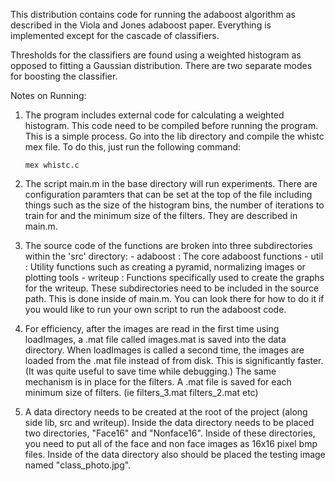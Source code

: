 This distribution contains code for running the adaboost algorithm as 
described in the Viola and Jones adaboost paper.  Everything is implemented
except for the cascade of classifiers.  

Thresholds for the classifiers are found using a weighted histogram
as opposed to fitting a Gaussian distribution.  There are two separate modes
for boosting the classifier.  



Notes on Running:

1)  The program includes external code for calculating a weighted histogram.
    This code need to be compiled before running the program.  This is a 
    simple process.  Go into the lib directory and compile the whistc mex 
    file.  To do this, just run the following command:

        mex whistc.c

2)  The script main.m in the base directory will run experiments.
    There are configuration paramters that
    can be set at the top of the file including things such as the size of
    the histogram bins, the number of iterations to train for and the 
    minimum size of the filters.  They are described in main.m.

3)  The source code of the functions are broken into three subdirectories 
    within the 'src' directory:
        - adaboost  : The core adaboost functions
        - util      : Utility functions such as creating a pyramid, normalizing
                        images or plotting tools
        - writeup   : Functions specifically used to create the graphs
                        for the writeup.
    These subdirectories need to be included in the source path.  This is done inside of
    main.m.  You can look there for how to do it if you would like to run your own script
    to run the adaboost code.

4) For efficiency, after the images are read in the first time using 
    loadImages, a .mat file called images.mat is saved into the data 
    directory.  When loadImages is called a second time, the images
    are loaded from the .mat file instead of from disk.  This is 
    significantly faster.  (It was quite useful to save time while 
    debugging.)  The same mechanism is in place for the filters.  A 
    .mat file is saved for each minimum size of filters.  (ie filters_3.mat
    filters_2.mat etc)

 5) A data directory needs to be created at the root of the project
    (along side lib, src and writeup).  Inside the data directory needs to be 
    placed two directories, "Face16" and "Nonface16".  Inside of these directories,
    you need to put all of the face and non face images as 16x16 pixel bmp files.
    Inside of the data directory also should be placed the testing image named "class_photo.jpg".
